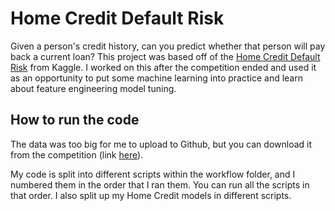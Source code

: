 # Home Credit Default Risk

Given a person's credit history, can you predict whether that person will pay back a current loan? This project was based off of the [Home Credit Default Risk](https://www.kaggle.com/c/home-credit-default-risk) from Kaggle. I worked on this after the competition ended and used it as an opportunity to put some machine learning into practice and learn about feature engineering model tuning.

## How to run the code

The data was too big for me to upload to Github, but you can download it from the competition (link [here](https://www.kaggle.com/c/home-credit-default-risk/data)). 

My code is split into different scripts within the workflow folder, and I numbered them in the order that I ran them. You can run all the scripts in that order. I also split up my Home Credit models in different scripts.
